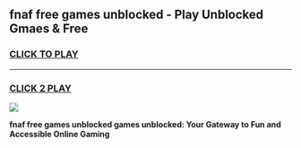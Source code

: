 
## fnaf free games unblocked - Play Unblocked Gmaes & Free
<h3>
<a href="https://premium.freeplayer.one?title=fnaf_free_games_unblocked&ref=20F">CLICK TO PLAY</a></h3>
<hr>

<h3>
<a href="https://premium.freeplayer.one?title=fnaf_free_games_unblocked&ref=20F">CLICK 2 PLAY</a>
  
</h3>

<a href="https://premium.freeplayer.one?title=fnaf_free_games_unblocked&ref=20F/"><img src="https://clearcache.store/games.png"></a>


**fnaf free games unblocked games unblocked: Your Gateway to Fun and Accessible Online Gaming**
